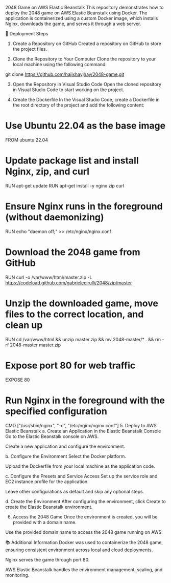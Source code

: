 2048 Game on AWS Elastic Beanstalk
This repository demonstrates how to deploy the 2048 game on AWS Elastic Beanstalk using Docker. The application is containerized using a custom Docker image, which installs Nginx, downloads the game, and serves it through a web server.

🚀 Deployment Steps
1. Create a Repository on GitHub
Created a repository on GitHub to store the project files.

2. Clone the Repository to Your Computer
Clone the repository to your local machine using the following command:

git clone https://github.com/hajixhayjhay/2048-game.git

3. Open the Repository in Visual Studio Code
Open the cloned repository in Visual Studio Code to start working on the project.

4. Create the Dockerfile
In the Visual Studio Code, create a Dockerfile in the root directory of the project and add the following content:

# Use Ubuntu 22.04 as the base image
FROM ubuntu:22.04

# Update package list and install Nginx, zip, and curl
RUN apt-get update
RUN apt-get install -y nginx zip curl

# Ensure Nginx runs in the foreground (without daemonizing)
RUN echo "daemon off;" >> /etc/nginx/nginx.conf

# Download the 2048 game from GitHub
RUN curl -o /var/www/html/master.zip -L https://codeload.github.com/gabrielecirulli/2048/zip/master

# Unzip the downloaded game, move files to the correct location, and clean up
RUN cd /var/www/html && unzip master.zip && mv 2048-master/* . && rm -rf 2048-master master.zip

# Expose port 80 for web traffic
EXPOSE 80

# Run Nginx in the foreground with the specified configuration
CMD ["/usr/sbin/nginx", "-c", "/etc/nginx/nginx.conf"]
5. Deploy to AWS Elastic Beanstalk
a. Create an Application in the Elastic Beanstalk Console
Go to the Elastic Beanstalk console on AWS.

Create a new application and configure the environment.

b. Configure the Environment
Select the Docker platform.

Upload the Dockerfile from your local machine as the application code.

c. Configure the Presets and Service Access
Set up the service role and EC2 instance profile for the application.

Leave other configurations as default and skip any optional steps.

d. Create the Environment
After configuring the environment, click Create to create the Elastic Beanstalk environment.

6. Access the 2048 Game
Once the environment is created, you will be provided with a domain name.

Use the provided domain name to access the 2048 game running on AWS.

📚 Additional Information
Docker was used to containerize the 2048 game, ensuring consistent environment across local and cloud deployments.

Nginx serves the game through port 80.

AWS Elastic Beanstalk handles the environment management, scaling, and monitoring.


